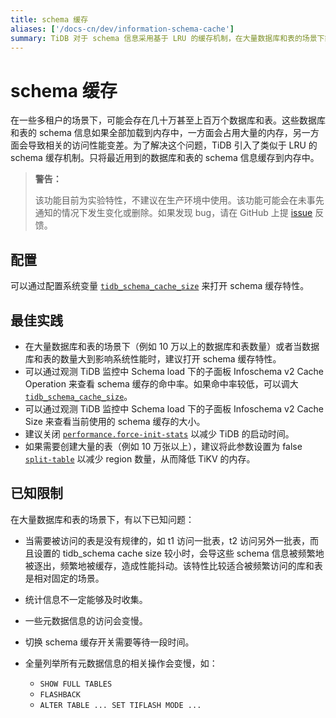 ```yaml
---
title: schema 缓存
aliases: ['/docs-cn/dev/information-schema-cache']
summary: TiDB 对于 schema 信息采用基于 LRU 的缓存机制，在大量数据库和表的场景下能够显著减少 schema 信息的内存占用以及提高性能。
---
```


# schema 缓存

在一些多租户的场景下，可能会存在几十万甚至上百万个数据库和表。这些数据库和表的 schema 信息如果全部加载到内存中，一方面会占用大量的内存，另一方面会导致相关的访问性能变差。为了解决这个问题，TiDB 引入了类似于 LRU 的 schema 缓存机制。只将最近用到的数据库和表的 schema 信息缓存到内存中。

> **警告：**
>
> 该功能目前为实验特性，不建议在生产环境中使用。该功能可能会在未事先通知的情况下发生变化或删除。如果发现 bug，请在 GitHub 上提 [issue](https://github.com/pingcap/tidb/issues) 反馈。

## 配置

可以通过配置系统变量 [`tidb_schema_cache_size`](/system-variables.md#tidb_schema_cache_size-从-v800-版本开始引入) 来打开 schema 缓存特性。

## 最佳实践

- 在大量数据库和表的场景下（例如 10 万以上的数据库和表数量）或者当数据库和表的数量大到影响系统性能时，建议打开 schema 缓存特性。
- 可以通过观测 TiDB 监控中 Schema load 下的子面板 Infoschema v2 Cache Operation 来查看 schema 缓存的命中率。如果命中率较低，可以调大 [`tidb_schema_cache_size`](/system-variables.md#tidb_schema_cache_size-从-v800-版本开始引入)。
- 可以通过观测 TiDB 监控中 Schema load 下的子面板 Infoschema v2 Cache Size 来查看当前使用的 schema 缓存的大小。
- 建议关闭 [`performance.force-init-stats`](/tidb-configuration-file.md#force-init-stats-从-v657-和-v710-版本开始引入) 以减少 TiDB 的启动时间。
- 如果需要创建大量的表（例如 10 万张以上），建议将此参数设置为 false [`split-table`](/tidb-configuration-file.md#split-table) 以减少 region 数量，从而降低 TiKV 的内存。

## 已知限制

在大量数据库和表的场景下，有以下已知问题：
- 当需要被访问的表是没有规律的，如 t1 访问一批表，t2 访问另外一批表，而且设置的 tidb_schema cache size 较小时，会导这些 schema 信息被频繁地被逐出，频繁地被缓存，造成性能抖动。该特性比较适合被频繁访问的库和表是相对固定的场景。
- 统计信息不一定能够及时收集。
- 一些元数据信息的访问会变慢。
- 切换 schema 缓存开关需要等待一段时间。
- 全量列举所有元数据信息的相关操作会变慢，如：

    - `SHOW FULL TABLES`
    - `FLASHBACK`
    - `ALTER TABLE ... SET TIFLASH MODE ...`
